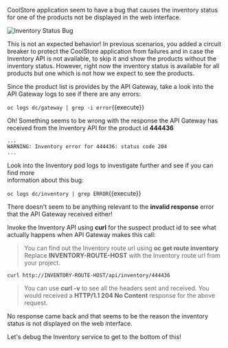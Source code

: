CoolStore application seem to have a bug that causes the inventory status for one of the 
products not be displayed in the web interface. 

![Inventory Status Bug](https://raw.githubusercontent.com/openshift-roadshow/cloud-native-katacoda/master/assets/debug-coolstore-bug.png)

This is not an expected behavior! In previous scenarios, you added a circuit breaker to 
protect the CoolStore application from failures and in case the Inventory API is not 
available, to skip it and show the products without the inventory status. However, right 
now the inventory status is available for all products but one which is not how we 
expect to see the products.

Since the product list is provides by the API Gateway, take a look into the API Gateway 
logs to see if there are any errors:

`oc logs dc/gateway | grep -i error`{{execute}}

Oh! Something seems to be wrong with the response the API Gateway has received from the 
Inventory API for the product id **444436** 

```
...
WARNING: Inventory error for 444436: status code 204
...
```

Look into the Inventory pod logs to investigate further and see if you can find more  
information about this bug:

`oc logs dc/inventory | grep ERROR`{{execute}}

There doesn't seem to be anything relevant to the **invalid response** error that the 
API Gateway received either! 

Invoke the Inventory API using **curl** for the suspect product id to see what actually 
happens when API Gateway makes this call:

> You can find out the Inventory route url using **oc get route inventory** Replace 
> **INVENTORY-ROUTE-HOST** with the Inventory route url from your project.

`curl http://INVENTORY-ROUTE-HOST/api/inventory/444436`

> You can use **curl -v** to see all the headers sent and received. You would received 
> a **HTTP/1.1 204 No Content** response for the above request.

No response came back and that seems to be the reason the inventory status is not displayed 
on the web interface.

Let's debug the Inventory service to get to the bottom of this!